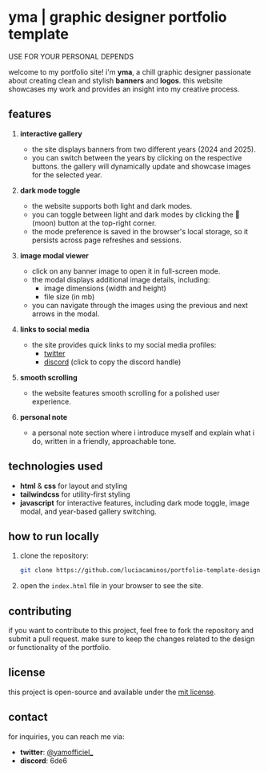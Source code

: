 
# yma | graphic designer portfolio template
USE FOR YOUR PERSONAL DEPENDS

welcome to my portfolio site! i'm **yma**, a chill graphic designer passionate about creating clean and stylish **banners** and **logos**. this website showcases my work and provides an insight into my creative process.

## features

1. **interactive gallery**
   - the site displays banners from two different years (2024 and 2025).
   - you can switch between the years by clicking on the respective buttons. the gallery will dynamically update and showcase images for the selected year.

2. **dark mode toggle**
   - the website supports both light and dark modes.
   - you can toggle between light and dark modes by clicking the 🌙 (moon) button at the top-right corner.
   - the mode preference is saved in the browser's local storage, so it persists across page refreshes and sessions.

3. **image modal viewer**
   - click on any banner image to open it in full-screen mode.
   - the modal displays additional image details, including:
     - image dimensions (width and height)
     - file size (in mb)
   - you can navigate through the images using the previous and next arrows in the modal.

4. **links to social media**
   - the site provides quick links to my social media profiles:
     - [twitter](https://twitter.com/yamofficiel_)
     - [discord](#) (click to copy the discord handle)

5. **smooth scrolling**
   - the website features smooth scrolling for a polished user experience.

6. **personal note**
   - a personal note section where i introduce myself and explain what i do, written in a friendly, approachable tone.

## technologies used

- **html** & **css** for layout and styling
- **tailwindcss** for utility-first styling
- **javascript** for interactive features, including dark mode toggle, image modal, and year-based gallery switching.

## how to run locally

1. clone the repository:
   ```bash
   git clone https://github.com/luciacaminos/portfolio-template-designer.git
   ```

2. open the `index.html` file in your browser to see the site.

## contributing

if you want to contribute to this project, feel free to fork the repository and submit a pull request. make sure to keep the changes related to the design or functionality of the portfolio.

## license

this project is open-source and available under the [mit license](license).

## contact

for inquiries, you can reach me via:
- **twitter**: [@yamofficiel_](https://twitter.com/yamofficiel_)
- **discord**: 6de6
